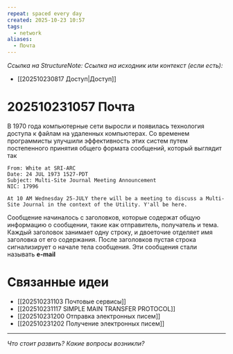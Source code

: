 ```yaml
---
repeat: spaced every day
created: 2025-10-23 10:57
tags:
  - network
aliases:
  - Почта
---
```

*Ссылка на StructureNote:*
*Ссылка на исходник или контекст (если есть):*
- [[202510230817 Доступ|Доступ]]

# 202510231057 Почта

В 1970 года компьютерные сети выросли и появилась технология доступа к файлам на удаленных компьютерах. Со временем программисты улучшили эффективность этих систем путем постепенного принятия общего формата сообщений, который выглядит так

```
From: White at SRI-ARC 
Date: 24 JUL 1973 1527-PDT
Subject: Multi-Site Journal Meeting Announcement 
NIC: 17996 

At 10 AM Wednesday 25-JULY there will be a meeting to discuss a Multi-Site Journal in the context of the Utility. Y'all be here.
```
Сообщение начиналось с заголовков, которые содержат общую информацию о сообщении, такие как отправитель, получатель и тема. Каждый заголовок занимает одну строку, и двоеточие отделяет имя заголовка от его содержания. После заголовков пустая строка сигнализирует о начале тела сообщения. Эти сообщения стали называть **e-mail**
# Связанные идеи

- [[202510231103 Почтовые сервисы]] 
- [[202510231117 SIMPLE MAIN TRANSFER PROTOCOL]] 
- [[202510231200 Отправка электронных писем]] 
- [[202510231202 Получение электронных писем]] 

---

*Что стоит развить? Какие вопросы возникли?*

